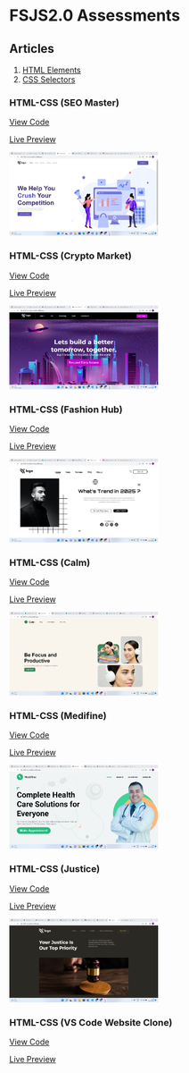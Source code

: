 # FSJS2.0 Assessments

## Articles
1. [HTML Elements](https://visshnnu.hashnode.dev/basic-html-elements)
2. [CSS Selectors](https://visshnnu.hashnode.dev/css-selectors)


### HTML-CSS (SEO Master)

[View Code](https://github.com/visshnnu-tejaa-98/HTML-CSS-seo-master)

[Live Preview](https://html-css-seo-master.netlify.app/)

<img src="./assets/1-seo-master.png" height="150" />

### HTML-CSS (Crypto Market)

[View Code](https://github.com/visshnnu-tejaa-98/html-css-crypto-market)

[Live Preview](https://html-css-crypto-market.netlify.app)

<img src="./assets/2-crypto-market.png" height="150" />

### HTML-CSS (Fashion Hub)

[View Code](https://github.com/visshnnu-tejaa-98/html-css-fashion-hub)

[Live Preview](https://html-css-fashion-hub.netlify.app)

<img src="./assets/3-fashion-hub.png" height="150" />

### HTML-CSS (Calm)

[View Code](https://github.com/visshnnu-tejaa-98/html-css-calm)

[Live Preview](https://html-css-calm.netlify.app/)

<img src="./assets/4-calm.png" height="150" />

### HTML-CSS (Medifine)

[View Code](https://github.com/visshnnu-tejaa-98/html-css-medifine)

[Live Preview](https://html-css-medifine.netlify.app/)

<img src="./assets/5-medifine.png" height="150" />

### HTML-CSS (Justice)

[View Code](https://github.com/visshnnu-tejaa-98/html-css-justice)

[Live Preview](https://html-css-justice.netlify.app/)

<img src="./assets/6-justice.png" height="150" />

### HTML-CSS (VS Code Website Clone)

[View Code](https://github.com/visshnnu-tejaa-98/tailwind-vscode-clone)

[Live Preview](https://tailwind-vscode-clone.netlify.app/)

